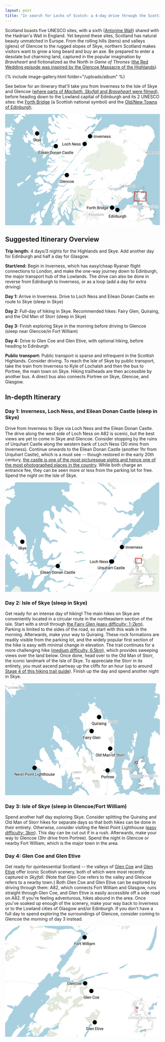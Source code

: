 ```yaml
---
layout: post
title: "In search for Lochs of Scotch: a 4-day drive through the Scottish Highlands and the Isle of Skye"
---
```


Scotland boasts five UNESCO sites, with a sixth ([Antonine Wall](https://whc.unesco.org/en/list/430)) shared with the Hadrian's Wall in England. Yet beyond these sites, Scotland has natural beauty unmatched in Europe. From the rolling hills (bens) and valleys (glens) of Glencoe to the rugged slopes of Skye, northern Scotland makes visitors want to grow a long beard and buy an axe. Be prepared to enter a desolate but charming land, captured in the popular imagination by *Braveheart* and fictionalized as the North in *Game of Thrones* ([the Red Wedding episode was inspired by the Glencoe Massacre of the Highlands](https://www.huffingtonpost.com/2013/06/05/game-of-thrones-red-wedding-black-dinner-real-events_n_3393099.html)). 

{% include image-gallery.html folder="/uploads/album" %}

See below for an itinerary that'll take you from Inverness to the Isle of Skye and Glencoe ([where parts of ](https://www.visitscotland.com/blog/films/iconic-film-locations-in-scotland/)*[Macbeth](https://www.visitscotland.com/blog/films/iconic-film-locations-in-scotland/)*[, ](https://www.visitscotland.com/blog/films/iconic-film-locations-in-scotland/)*[Skyfall](https://www.visitscotland.com/blog/films/iconic-film-locations-in-scotland/)*[ and ](https://www.visitscotland.com/blog/films/iconic-film-locations-in-scotland/)*[Braveheart](https://www.visitscotland.com/blog/films/iconic-film-locations-in-scotland/)*[ were filmed](https://www.visitscotland.com/blog/films/iconic-film-locations-in-scotland/)), before heading down to the Lowland capital of Edinburgh and its 2 UNESCO sites: the [Forth Bridge](https://whc.unesco.org/en/list/1485) (a Scottish national symbol) and the [Old/New Towns of Edinburgh](https://whc.unesco.org/en/list/728). 

![img](/assets/images/scotland/Scotland-Itinerary.png)

## Suggested Itinerary Overview

**Trip length:** 4 days/3 nights for the Highlands and Skye. Add another day for Edinburgh and half a day for Glasgow.

**Start/end:** Begin in Inverness, which has easy/cheap Ryanair flight connections to London, and make the one-way journey down to Edinburgh, the major transport hub of the Lowlands. The drive can also be done in reverse from Edinburgh to Inverness, or as a loop (add a day for extra driving)

**Day 1:** Arrive in Inverness. Drive to Loch Ness and Eilean Donan Castle en route to Skye (sleep in Skye)

**Day 2:** Full-day of hiking in Skye. Recommended hikes: Fairy Glen, Quiraing, and the Old Man of Storr (sleep in Skye)

**Day 3:** Finish exploring Skye in the morning before driving to Glencoe (sleep near Glencoe/in Fort William)

**Day 4:** Drive to Glen Coe and Glen Etive, with optional hiking, before heading to Edinburgh

**Public transport:** Public transport is sparse and infrequent in the Scottish Highlands. Consider driving. To reach the Isle of Skye by public transport, take the train from Inverness to Kyle of Lochalsh and then the bus to Portree, the main town on Skye. Hiking trailheads are then accessible by another bus. A direct bus also connects Portree on Skye, Glencoe, and Glasgow. 

## In-depth Itinerary

### Day 1: Inverness, Loch Ness, and Eilean Donan Castle (sleep in Skye)

Drive from Inverness to Skye via Loch Ness and the Eilean Donan Castle. The drive along the west side of Loch Ness on A82 is scenic, but the best views are yet to come in Skye and Glencoe. Consider stopping by the ruins of Urquhart Castle along the western bank of Loch Ness (30 mins from Inverness). Continue onwards to the Eilean Donan Castle (another 1hr from Urquhart Castle), which is a must see -- though restored in the early 20th century, [the castle is one of the most picturesque sights and hence one of the most photographed places in the country](https://www.visitscotland.com/info/see-do/eilean-donan-castle-visitor-centre-p248371). While both charge an entrance fee, they can be seen more or less from the parking lot for free. Spend the night on the Isle of Skye. 

![img](/assets/images/scotland/Loch-Ness-and-Skye.png)

### Day 2: Isle of Skye (sleep in Skye)

Get ready for an intense day of hiking! The main hikes on Skye are conveniently located in a circular route in the northeastern section of the isle. Start with a stroll through [the Fairy Glen (easy difficulty; 1-2km)](https://www.walkhighlands.co.uk/skye/trotternish.shtml). Parking is limited to the sides of the road, so start with this walk in the morning. Afterwards, make your way to Quiraing. These rock formations are readily visible from the parking lot, and the widely popular first section of the hike is easy with minimal change in elevation. The trail continues for a more challenging hike ([medium difficulty, 6.5km](https://www.walkhighlands.co.uk/skye/quiraing.shtml)), which provides sweeping views over the land below. Once done, head over to the Old Man of Storr, the iconic landmark of the Isle of Skye. To appreciate the Storr in its entirety, you must ascend partway up the cliffs for an hour (up to around [Stage 4 of this hiking trail guide](https://www.walkhighlands.co.uk/skye/thestorr.shtml)). Finish up the day and spend another night in Skye.

![img](/assets/images/scotland/Skye.png)

### Day 3: Isle of Skye (sleep in Glencoe/Fort William)

Spend another half day exploring Skye. Consider splitting the Quiraing and Old Man of Storr hikes for separate days so that both hikes can be done in their entirety. Otherwise, consider visiting the Neist Point Lighthouse ([easy difficulty; 3km](https://www.walkhighlands.co.uk/skye/neistpoint.shtml)). This day can be cut out if in a rush. Afterwards, make your way to Glencoe (3hr drive from Portree). Spend the night in Glencoe or nearby Fort William, which is the major town in the area. 

### Day 4: Glen Coe and Glen Etive

Get ready for quintessential Scotland -- the valleys of [Glen Coe](https://goo.gl/maps/aC8GgL1Qcsp) and [Glen Etive](https://goo.gl/maps/GtnnDYEi9mB2) offer iconic Scottish scenery, both of which were most recently captured in *Skyfall*. (Note that Glen Coe refers to the valley and Glencoe refers to a nearby town.) Both Glen Coe and Glen Etive can be explored by driving through them: A82, which connects Fort William and Glasgow, runs straight through Glen Coe, and Glen Etive is easily accessible off a side road on A82. If you're feeling adventurous, hikes abound in the area. Once you've soaked up enough of the scenery, make your way back to Inverness or to the Lowland cities of Glasgow and/or Edinburgh. If you don't have a full day to spend exploring the surroundings of Glencoe, consider coming to Glencoe the morning of day 3 instead. 

![img](/assets/images/scotland/Glencoe.png)
